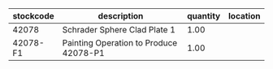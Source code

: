 |stockcode|description|quantity|location|
|---------|-----------|--------|--------|
|42078|Schrader Sphere Clad Plate 1|1.00||
|42078-F1|Painting Operation to Produce 42078-P1|1.00||
